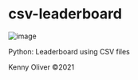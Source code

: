 # csv-leaderboard

![image](https://www.codefactor.io/repository/github/KennyOliver/csv-leaderboard/badge?style=for-the-badge)

Python: Leaderboard using CSV files

Kenny Oliver ©2021
